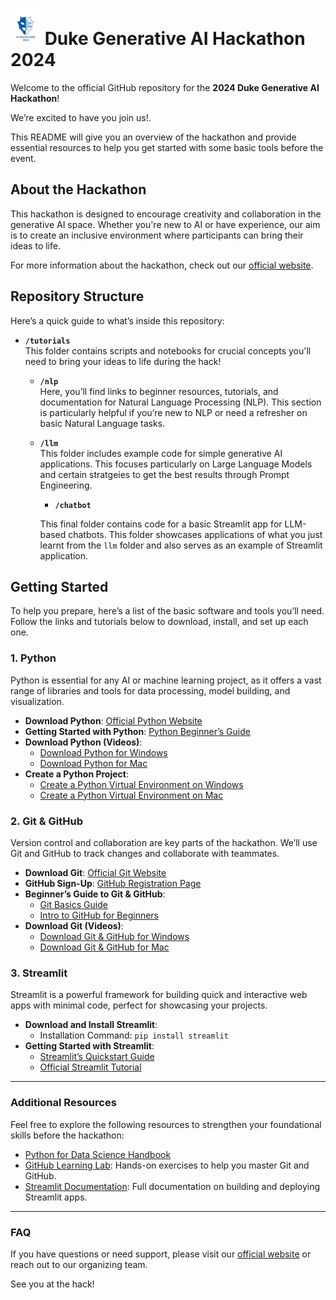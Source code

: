 # <img src="public/logo.png" width="48"> Duke Generative AI Hackathon 2024

Welcome to the official GitHub repository for the **2024 Duke Generative AI Hackathon**! 

We’re excited to have you join us!. 

This README will give you an overview of the hackathon and provide essential resources to help you get started with some basic tools before the event.

## About the Hackathon

This hackathon is designed to encourage creativity and collaboration in the generative AI space. Whether you're new to AI or have experience, our aim is to create an inclusive environment where participants can bring their ideas to life. 

For more information about the hackathon, check out our [official website](https://duke-ai-hack.webflow.io/).

## Repository Structure

Here’s a quick guide to what’s inside this repository:

- **`/tutorials`**  
  This folder contains scripts and notebooks for crucial concepts you'll need to bring your ideas to life during the hack!

    - **`/nlp`**  
    Here, you’ll find links to beginner resources, tutorials, and documentation for Natural Language Processing (NLP). This section is particularly helpful if you’re new to NLP or need a refresher on basic Natural Language tasks.

    - **`/llm`**  
    This folder includes example code for simple generative AI applications. This focuses particularly on Large Language Models and certain stratgeies to get the best results through Prompt Engineering. 

        - **`/chatbot`**
          
        This final folder contains code for a basic Streamlit app for LLM-based chatbots. This folder showcases applications of what you just learnt from the `llm` folder and also serves as an example of Streamlit application.

## Getting Started

To help you prepare, here’s a list of the basic software and tools you’ll need. Follow the links and tutorials below to download, install, and set up each one.

### 1. Python
Python is essential for any AI or machine learning project, as it offers a vast range of libraries and tools for data processing, model building, and visualization.

- **Download Python**: [Official Python Website](https://www.python.org/downloads/)
- **Getting Started with Python**: [Python Beginner’s Guide](https://wiki.python.org/moin/BeginnersGuide)
- **Download Python (Videos)**: 
    - [Download Python for Windows](https://www.youtube.com/watch?v=qS2Hs7Lc_vo)
    - [Download Python for Mac](https://www.youtube.com/watch?v=nhv82tvFfkM)
- **Create a Python Project**:
    - [Create a Python Virtual Environment on Windows](https://www.youtube.com/watch?v=qqTTDyzp3go)
    - [Create a Python Virtual Environment on Mac](https://youtube.com/watch?v=og0Oz0_lStM)

### 2. Git & GitHub
Version control and collaboration are key parts of the hackathon. We’ll use Git and GitHub to track changes and collaborate with teammates.

- **Download Git**: [Official Git Website](https://git-scm.com/downloads)
- **GitHub Sign-Up**: [GitHub Registration Page](https://github.com/)
- **Beginner’s Guide to Git & GitHub**:
    - [Git Basics Guide](https://git-scm.com/doc)
    - [Intro to GitHub for Beginners](https://guides.github.com/activities/hello-world/)
- **Download Git (Videos)**:
    - [Download Git & GitHub for Windows](https://www.youtube.com/watch?v=AdzKzlp66sQ)
    - [Download Git & GitHub for Mac](https://www.youtube.com/watch?v=p0Js7IF17yI)

### 3. Streamlit
Streamlit is a powerful framework for building quick and interactive web apps with minimal code, perfect for showcasing your projects.

- **Download and Install Streamlit**:
    - Installation Command: `pip install streamlit`
- **Getting Started with Streamlit**:
    - [Streamlit’s Quickstart Guide](https://docs.streamlit.io/library/get-started)
    - [Official Streamlit Tutorial](https://docs.streamlit.io/library/get-started/installation)

---

### Additional Resources

Feel free to explore the following resources to strengthen your foundational skills before the hackathon:
- [Python for Data Science Handbook](https://jakevdp.github.io/PythonDataScienceHandbook/)
- [GitHub Learning Lab](https://lab.github.com/): Hands-on exercises to help you master Git and GitHub.
- [Streamlit Documentation](https://docs.streamlit.io/): Full documentation on building and deploying Streamlit apps.

---

### FAQ

If you have questions or need support, please visit our [official website](https://duke-ai-hack.webflow.io/) or reach out to our organizing team.

See you at the hack!
